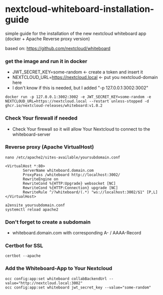 # nextcloud-whiteboard-installation-guide
simple guide for the installation of the new nextcloud whiteboard app (docker + Apache Reverse proxy version)

based on: <https://github.com/nextcloud/whiteboard>

### get the image and run it in docker

- JWT_SECRET_KEY=some-random <- create a token and insert it
- NEXTCLOUD_URL=<https://nextcloud.local> <- put you nextcloud-domain here
- I don't know if this is needed, but I added "-p 127.0.0.1:3002:3002"

```
docker run -p 127.0.0.1:3002:3002 -e JWT_SECRET_KEY=some-random -e NEXTCLOUD_URL=https://nextcloud.local --restart unless-stopped -d ghcr.io/nextcloud-releases/whiteboard:v1.0.2
```

### Check Your firewall if needed

- Check Your firewall so it will allow Your Nextcloud to connect to the whiteboard-server

### Reverse proxy (Apache VirtualHost)

```
nano /etc/apache2/sites-available/yoursubdomain.conf
```

```
<VirtualHost *:80>
        ServerName whiteboard.domain.com
        ProxyPass /whiteboard http://localhost:3002/
        RewriteEngine on
        RewriteCond %{HTTP:Upgrade} websocket [NC]
        RewriteCond %{HTTP:Connection} upgrade [NC]
        RewriteRule ^/?whiteboard/(.*) "ws://localhost:3002/$1" [P,L]
</VirtualHost>
```

```
a2ensite yoursubdomain.conf
systemctl reload apache2
```

### Don't forget to create a subdomain

- whiteboard.domain.com with corresponding A- / AAAA-Record

### Certbot for SSL

```
certbot --apache
```

### Add the Whiteboard-App to Your Nextcloud

```
occ config:app:set whiteboard collabBackendUrl --value="http://nextcloud.local:3002"
occ config:app:set whiteboard jwt_secret_key --value="some-random"
```
